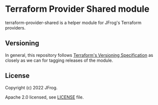 # Terraform Provider Shared module

terraform-provider-shared is a helper module for JFrog's Terraform providers.

## Versioning

In general, this repository follows [Terraform's Versioning Specification](https://www.terraform.io/plugin/sdkv2/best-practices/versioning#versioning-specification) as closely as we can for tagging releases of the module.

## License

Copyright (c) 2022 JFrog.

Apache 2.0 licensed, see [LICENSE][LICENSE] file.

[LICENSE]: ./LICENSE
